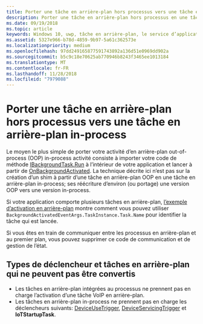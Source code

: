 ```yaml
---
title: Porter une tâche en arrière-plan hors processus vers une tâche en arrière-plan in-process
description: Porter une tâche en arrière-plan hors processus en une tâche en arrière-plan in-process qui s’exécute dans le processus de votre application au premier plan.
ms.date: 09/19/2018
ms.topic: article
keywords: Windows 10, uwp, tâche en arrière-plan, le service d’application
ms.assetid: 5327e966-b78d-4859-9b97-5a61c362573e
ms.localizationpriority: medium
ms.openlocfilehash: 97dd249165877591743892a136d51e0969dd902a
ms.sourcegitcommit: b5c9c18e70625ab770946b8243f3465ee1013184
ms.translationtype: MT
ms.contentlocale: fr-FR
ms.lasthandoff: 11/28/2018
ms.locfileid: "7979088"
---
```

# <a name="port-an-out-of-process-background-task-to-an-in-process-background-task"></a>Porter une tâche en arrière-plan hors processus vers une tâche en arrière-plan in-process

Le moyen le plus simple de porter votre activité d’en arrière-plan out-of-process (OOP) in-process activité consiste à importer votre code de méthode [IBackgroundTask.Run](https://msdn.microsoft.com/library/windows/apps/windows.applicationmodel.background.ibackgroundtask.run.aspx?f=255&MSPPError=-2147217396) à l’intérieur de votre application et lancer à partir de [OnBackgroundActivated](/uwp/api/windows.ui.xaml.application.onbackgroundactivated). La technique décrite ici n’est pas sur la création d’un shim à partir d’une tâche en arrière-plan OOP en une tâche en arrière-plan in-process; ses réécriture d’environ (ou portage) une version OOP vers une version in-process.

Si votre application comporte plusieurs tâches en arrière-plan, [l’exemple d’activation en arrière-plan](https://github.com/Microsoft/Windows-universal-samples/tree/dev/Samples/BackgroundActivation) montre comment vous pouvez utiliser `BackgroundActivatedEventArgs.TaskInstance.Task.Name` pour identifier la tâche qui est lancée.

Si vous êtes en train de communiquer entre les processus en arrière-plan et au premier plan, vous pouvez supprimer ce code de communication et de gestion de l’état.

## <a name="background-tasks-and-trigger-types-that-cannot-be-converted"></a>Types de déclencheur et tâches en arrière-plan qui ne peuvent pas être convertis

* Les tâches en arrière-plan intégrées au processus ne prennent pas en charge l’activation d’une tâche VoIP en arrière-plan.
* Les tâches en arrière-plan in-process ne prennent pas en charge les déclencheurs suivants: [DeviceUseTrigger](https://msdn.microsoft.com/library/windows/apps/windows.applicationmodel.background.deviceusetrigger.aspx?f=255&MSPPError=-2147217396), [DeviceServicingTrigger](https://msdn.microsoft.com/library/windows/apps/windows.applicationmodel.background.deviceservicingtrigger.aspx) et **IoTStartupTask**.
